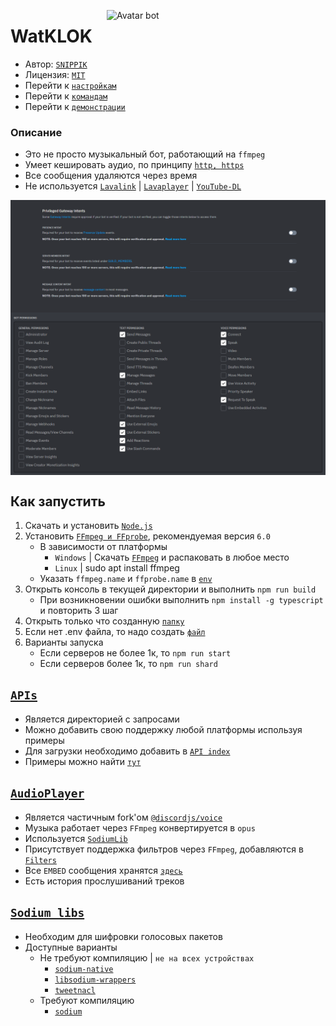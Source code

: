 [<img align="right" alt="Avatar bot" width="350px" src="https://media.discordapp.net/attachments/1016995045783633940/1080964769927942234/Icon.png" />](https://discordapp.com/users/623170593268957214)
# WatKLOK 
- Автор: [`SNIPPIK`](https://github.com/SNIPPIK)
- Лицензия: [`MIT`](LICENSE.md)
- Перейти к [`настройкам`](.env.dev)
- Перейти к [`командам`](src/Commands)
- Перейти к [`демонстрации`](https://www.youtube.com/playlist?list=PLrQkedRE9MFvchEkGvt-Tk5jqS5GiS8Kd)


### Описание
 - Это не просто музыкальный бот, работающий на `ffmpeg`
 - Умеет кешировать аудио, по принципу [`http, https`](src/Misc/Request/index.ts)
 - Все сообщения удаляются через время
 - Не используется [`Lavalink`](https://github.com/lavalink-devs/Lavalink) | [`Lavaplayer`](https://github.com/sedmelluq/lavaplayer) | [`YouTube-DL`](https://youtube-dl.org/)

<img align="center" alt="PGI Settings" width="1000px" src="https://github.com/SNIPPIK/WatKLOK/blob/main/.github/resource/PGI.png?raw=true" />
<img align="center" alt="Bot Permissions" width="1000px" src="https://github.com/SNIPPIK/WatKLOK/blob/main/.github/resource/Bot Permissions.png?raw=true" />


## <a name="run"></a> Как запустить
1. Скачать и установить [`Node.js`](https://nodejs.org/ru/)
2. Установить [`FFmpeg и FFprobe`](https://github.com/BtbN/FFmpeg-Builds/releases), рекомендуемая версия `6.0`
   - В зависимости от платформы
      - `Windows` | Скачать [`FFmpeg`](https://ffmpeg.org/) и распаковать в любое место
      - `Linux` | sudo apt install ffmpeg
   - Указать `ffmpeg.name` и `ffprobe.name` в [`env`](.env.dev)
3. Открыть консоль в текущей директории и выполнить `npm run build`
    - При возникновении ошибки выполнить `npm install -g typescript` и повторить 3 шаг
4. Открыть только что созданную [`папку`](.AutoBuild)
5. Если нет .env файла, то надо создать [`файл`](.env.dev)
6. Варианты запуска
   - Если серверов не более 1к, то `npm run start`
   - Если серверов более 1к, то `npm run shard`




## <a name="APIS"></a> [`APIs`](src/Models/APIs)
- Является директорией с запросами
- Можно добавить свою поддержку любой платформы используя примеры
- Для загрузки необходимо добавить в [`API index`](src/Misc/APIs/index.ts)
- Примеры можно найти [`тут`](src/Models/APIs)





## <a name="AudioPlayer"></a> [`AudioPlayer`](src/Misc/AudioPlayer)
  - Является частичным fork'ом [`@discordjs/voice`](https://www.npmjs.com/package/@discordjs/voice)
  - Музыка работает через `FFmpeg` конвертируется в `opus`
  - Используется [`SodiumLib`](#sodium-libs)
  - Присутствует поддержка фильтров через `FFmpeg`, добавляются в [`Filters`](src/Misc/Json/Filters.json)
  - Все `EMBED` сообщения хранятся [`здесь`](src/Models/Embeds)
  - Есть история прослушиваний треков


    

## <a name="sodium-libs"></a> [`Sodium libs`](https://discordjs.guide/voice/#extra-dependencies)
 - Необходим для шифровки голосовых пакетов
 - Доступные варианты
   - Не требуют компиляцию | `не на всех устройствах`
     - [`sodium-native`](https://www.npmjs.com/package/sodium-native)
     - [`libsodium-wrappers`](https://www.npmjs.com/package/libsodium-wrappers)
     - [`tweetnacl`](https://www.npmjs.com/package/tweetnacl)
    - Требуют компиляцию
      - [`sodium`](https://www.npmjs.com/package/sodium)
